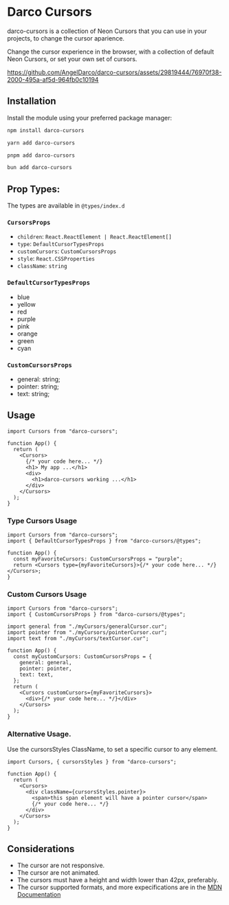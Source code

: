 # Darco Cursors

darco-cursors is a collection of Neon Cursors that you can use in your projects, to change the cursor aparience.

Change the cursor experience in the browser, with a collection of default Neon Cursors, or set your own set of cursors.

https://github.com/AngelDarco/darco-cursors/assets/29819444/76970f38-2000-495a-af5d-964fb0c10194

## Installation

Install the module using your preferred package manager:

```bash
npm install darco-cursors
```

```bash
yarn add darco-cursors
```

```bash
pnpm add darco-cursors
```

```bash
bun add darco-cursors
```

## Prop Types:

The types are available in `@types/index.d`

### `CursorsProps`

- `children`: `React.ReactElement | React.ReactElement[]`
- `type`: `DefaultCursorTypesProps`
- `customCursors`: `CustomCursorsProps`
- `style`: `React.CSSProperties`
- `className`: `string`

### `DefaultCursorTypesProps`

- blue
- yellow
- red
- purple
- pink
- orange
- green
- cyan

### `CustomCursorsProps`

- general: string;
- pointer: string;
- text: string;

##

## Usage

```tsx
import Cursors from "darco-cursors";

function App() {
  return (
    <Cursors>
      {/* your code here... */}
      <h1> My app ...</h1>
      <div>
        <h1>darco-cursors working ...</h1>
      </div>
    </Cursors>
  );
}
```

### Type Cursors Usage

```tsx
import Cursors from "darco-cursors";
import { DefaultCursorTypesProps } from "darco-cursors/@types";

function App() {
  const myFavoriteCursors: CustomCursorsProps = "purple";
  return <Cursors type={myFavoriteCursors}>{/* your code here... */}</Cursors>;
}
```

### Custom Cursors Usage

```tsx
import Cursors from "darco-cursors";
import { CustomCursorsProps } from "darco-cursors/@types";

import general from "./myCursors/generalCursor.cur";
import pointer from "./myCursors/pointerCursor.cur";
import text from "./myCursors/textCursor.cur";

function App() {
  const myCustomCursors: CustomCursorsProps = {
    general: general,
    pointer: pointer,
    text: text,
  };
  return (
    <Cursors customCursors={myFavoriteCursors}>
      <div>{/* your code here... */}</div>
    </Cursors>
  );
}
```

### Alternative Usage.

Use the cursorsStyles ClassName, to set a specific cursor to any element.

```tsx
import Cursors, { cursorsStyles } from "darco-cursors";

function App() {
  return (
    <Cursors>
      <div className={cursorsStyles.pointer}>
        <span>this span element will have a pointer cursor</span>
        {/* your code here... */}
      </div>
    </Cursors>
  );
}
```

## Considerations

- The cursor are not responsive.
- The cursor are not animated.
- The cursors must have a height and width lower than 42px, preferably.
- The cursor supported formats, and more expecifications are in the [MDN Documentation](https://developer.mozilla.org/en-US/docs/Web/CSS/cursor)
